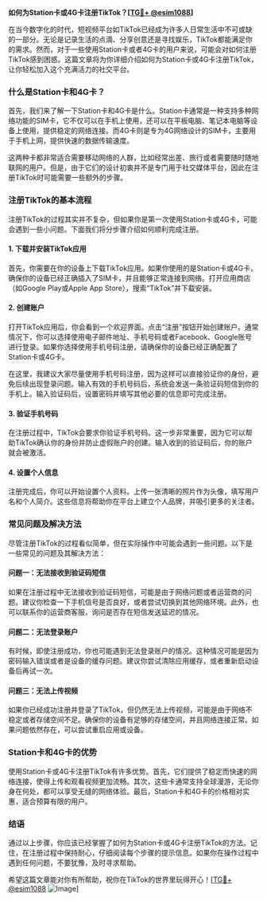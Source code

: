 **如何为Station卡或4G卡注册TikTok？[[TG💪+ @esim1088](https://t.me/s/esim1088)]**

在当今数字化的时代，短视频平台如TikTok已经成为许多人日常生活中不可或缺的一部分。无论是记录生活的点滴、分享创意还是寻找娱乐，TikTok都能满足你的需求。然而，对于一些使用Station卡或者4G卡的用户来说，可能会对如何注册TikTok感到困惑。这篇文章将为你详细介绍如何为Station卡或4G卡注册TikTok，让你轻松加入这个充满活力的社交平台。

### **什么是Station卡和4G卡？**

首先，我们来了解一下Station卡和4G卡是什么。Station卡通常是一种支持多种网络功能的SIM卡，它不仅可以在手机上使用，还可以在平板电脑、笔记本电脑等设备上使用，提供稳定的网络连接。而4G卡则是专为4G网络设计的SIM卡，主要用于手机上网，提供快速的数据传输速度。

这两种卡都非常适合需要移动网络的人群，比如经常出差、旅行或者需要随时随地联网的用户。但是，由于它们的设计初衷并不是专门用于社交媒体平台，因此在注册TikTok时可能需要一些额外的步骤。

### **注册TikTok的基本流程**

注册TikTok的过程其实并不复杂，但如果你是第一次使用Station卡或4G卡，可能会遇到一些小问题。下面我们将分步骤介绍如何顺利完成注册。

#### **1. 下载并安装TikTok应用**

首先，你需要在你的设备上下载TikTok应用。如果你使用的是Station卡或4G卡，确保你的设备已经正确插入了SIM卡，并且能够正常连接到网络。打开应用商店（如Google Play或Apple App Store），搜索“TikTok”并下载安装。

#### **2. 创建账户**

打开TikTok应用后，你会看到一个欢迎界面。点击“注册”按钮开始创建账户。通常情况下，你可以选择使用电子邮件地址、手机号码或者Facebook、Google账号进行登录。如果你选择使用手机号码注册，请确保你的设备已经正确配置了Station卡或4G卡。

在这里，我建议大家尽量使用手机号码注册，因为这样可以直接验证你的身份，避免后续出现登录问题。输入有效的手机号码后，系统会发送一条验证码短信到你的手机上。输入验证码后，设置密码并填写其他必要的信息即可完成注册。

#### **3. 验证手机号码**

在注册过程中，TikTok会要求你验证手机号码。这一步非常重要，因为它可以帮助TikTok确认你的身份并防止虚假账户的创建。输入收到的验证码后，你的账户就会被激活。

#### **4. 设置个人信息**

注册完成后，你可以开始设置个人资料。上传一张清晰的照片作为头像，填写用户名和个人简介。这些信息将帮助你在平台上建立个人品牌，并吸引更多的关注者。

### **常见问题及解决方法**

尽管注册TikTok的过程看似简单，但在实际操作中可能会遇到一些问题。以下是一些常见的问题及其解决方法：

#### **问题一：无法接收到验证码短信**

如果在注册过程中无法接收到验证码短信，可能是由于网络问题或者运营商的问题。建议你检查一下手机信号是否良好，或者尝试切换到其他网络环境。此外，也可以联系你的运营商客服，询问是否存在短信发送延迟的情况。

#### **问题二：无法登录账户**

有时候，即使注册成功，你也可能遇到无法登录账户的情况。这种情况可能是因为密码输入错误或者是设备的缓存问题。建议你尝试清除应用缓存，或者重新启动设备后再试一次。

#### **问题三：无法上传视频**

如果你已经成功注册并登录了TikTok，但仍然无法上传视频，可能是由于网络不稳定或者存储空间不足。确保你的设备有足够的存储空间，并且网络连接正常。如果问题依然存在，可以尝试重启应用或设备。

### **Station卡和4G卡的优势**

使用Station卡或4G卡注册TikTok有许多优势。首先，它们提供了稳定而快速的网络连接，使得上传和观看视频更加流畅。其次，这些卡通常支持全球漫游，无论你身在何处，都可以享受无缝的网络体验。最后，Station卡和4G卡的价格相对实惠，适合预算有限的用户。

### **结语**

通过以上步骤，你应该已经掌握了如何为Station卡或4G卡注册TikTok的方法。记住，在注册过程中保持耐心，仔细阅读每个步骤的提示信息。如果你在操作过程中遇到任何问题，不要犹豫，及时寻求帮助。

希望这篇文章能对你有所帮助，祝你在TikTok的世界里玩得开心！[[TG💪+ @esim1088](https://t.me/s/esim1088) ![Image](https://i.postimg.cc/4NQfJmqS/Snipaste-2025-05-13-00-14-12.png)]